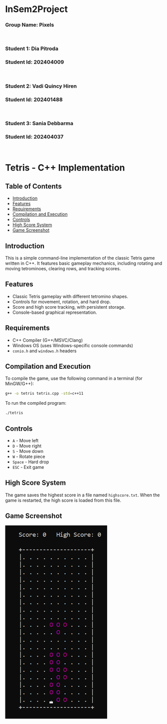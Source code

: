 # InSem2Project

### Group Name: Pixels

<br>

### Student 1: Dia Pitroda
### Student Id: 202404009

<br> 

### Student 2: Vadi Quincy Hiren
### Student Id: 202401488

<br>

### Student 3: Sania Debbarma
### Student Id: 202404037

<br>

# Tetris - C++ Implementation

## Table of Contents
- [Introduction](#introduction)
- [Features](#features)
- [Requirements](#requirements)
- [Compilation and Execution](#compilation-and-execution)
- [Controls](#controls)
- [High Score System](#high-score-system)
- [Game Screenshot](#game-screenshot)

## Introduction
This is a simple command-line implementation of the classic Tetris game written in C++. It features basic gameplay mechanics, including rotating and moving tetrominoes, clearing rows, and tracking scores.

## Features
- Classic Tetris gameplay with different tetromino shapes.
- Controls for movement, rotation, and hard drop.
- Score and high score tracking, with persistent storage.
- Console-based graphical representation.

## Requirements
- C++ Compiler (G++/MSVC/Clang)
- Windows OS (uses Windows-specific console commands)
- `conio.h` and `windows.h` headers

## Compilation and Execution
To compile the game, use the following command in a terminal (for MinGW/G++):
```sh
g++ -o tetris tetris.cpp -std=c++11
```
To run the compiled program:
```sh
./tetris
```

## Controls
- `A` - Move left
- `D` - Move right
- `S` - Move down
- `W` - Rotate piece
- `Space` - Hard drop
- `ESC` - Exit game

## High Score System
The game saves the highest score in a file named `highscore.txt`. When the game is restarted, the high score is loaded from this file.

## Game Screenshot
![Tetris Screenshot](https://github.com/quincy082/Tetris/blob/main/Screenshot%202025-03-27%20003308.png)

